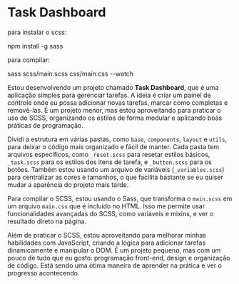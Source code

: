 # Task Dashboard

para instalar o scss:

npm install -g sass

para compilar: 

sass scss/main.scss css/main.css --watch

Estou desenvolvendo um projeto chamado **Task Dashboard**, que é uma aplicação simples para gerenciar tarefas. A ideia é criar um painel de controle onde eu possa adicionar novas tarefas, marcar como completas e removê-las. É um projeto menor, mas estou aproveitando para praticar o uso do SCSS, organizando os estilos de forma modular e aplicando boas práticas de programação.

Dividi a estrutura em várias pastas, como `base`, `components`, `layout` e `utils`, para deixar o código mais organizado e fácil de manter. Cada pasta tem arquivos específicos, como `_reset.scss` para resetar estilos básicos, `_task.scss` para os estilos dos itens de tarefa, e `_button.scss` para os botões. Também estou usando um arquivo de variáveis (`_variables.scss`) para centralizar as cores e tamanhos, o que facilita bastante se eu quiser mudar a aparência do projeto mais tarde.

Para compilar o SCSS, estou usando o Sass, que transforma o `main.scss` em um arquivo `main.css` que é incluído no HTML. Isso me permite usar funcionalidades avançadas do SCSS, como variáveis e mixins, e ver o resultado direto na página.

Além de praticar o SCSS, estou aproveitando para melhorar minhas habilidades com JavaScript, criando a lógica para adicionar tarefas dinamicamente e manipular o DOM. É um projeto pequeno, mas com um pouco de tudo que eu gosto: programação front-end, design e organização de código. Está sendo uma ótima maneira de aprender na prática e ver o progresso acontecendo.